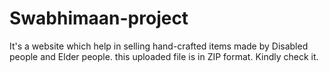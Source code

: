 # Swabhimaan-project
It's a website which help in selling hand-crafted items made by Disabled people and Elder people.
this uploaded file is in ZIP format. Kindly check it.
